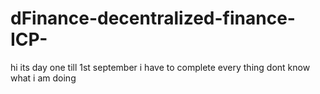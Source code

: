 # dFinance-decentralized-finance-ICP-
hi its day one till 1st september i have to complete every thing
dont know what i am doing
